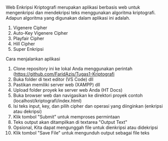 Web Enkripsi Kriptografi merupakan aplikasi berbasis web untuk mengenkripsi dan mendekripsi teks menggunakan algoritma kriptografi. Adapun algoritma yang digunakan dalam aplikasi ini adalah.
1. Vigenere Cipher
2. Auto-Key Vigenere Cipher
3. Playfair Cipher
4. Hill Cipher
5. Super Enkripsi

Cara menjalankan aplikasi
1. Clone repository ini ke lokal Anda menggunakan perintah (https://github.com/FaridAzis/Tugas1-Kriptografi
2. Buka folder di text editor (VS Code) dll
3. Pastikan memiliki server web (XAMPP) dll
4. Upload folder proyek ke server web Anda (HT Docs)
5. Buka browser web dan navigasikan ke direktori proyek contoh (localhost/kriptografi/index.html)
6. Isi teks input, key, dan pilih cipher dan operasi yang diinginkan (enkripsi atau dekripsi)
7. Klik tombol "Submit" untuk memproses permintaan
8. Teks output akan ditampilkan di textarea "Output Text"
9. Opsional, Kita dapat mengunggah file untuk dienkripsi atau didekripsi
10. Klik tombol "Save File" untuk mengunduh output sebagai file teks
